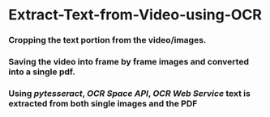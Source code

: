 # Extract-Text-from-Video-using-OCR

### Cropping the text portion from the video/images.
### Saving the video into frame by frame images and converted into a single pdf. 
### Using *pytesseract*, *OCR Space API*, *OCR Web Service*  text is extracted from both single images and the PDF
